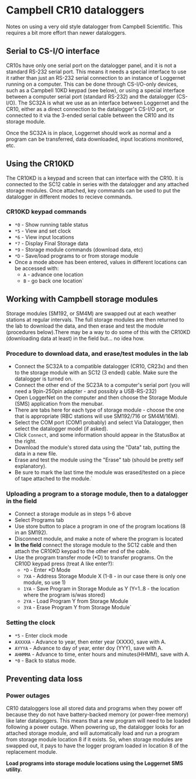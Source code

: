 # Campbell CR10 dataloggers

Notes on using a very old style datalogger from Campbell Scientific.
This requires a bit more effort than newer dataloggers.

## Serial to CS-I/O interface

CR10s have only one serial port on the datalogger panel, and it is not a
standard RS-232 serial port. This means it needs a special interface to
use it rather than just an RS-232 serial connection to an instance of
Loggernet running on a computer. This can be done through CS-I/O-only
devices, such as a Campbell 10KD keypad (see below), or using a special
interface between a computer serial port (standard RS-232) and the
datalogger (CS-I/O). The SC32A is what we use as an interface between
Loggernet and the CR10, either as a direct connection to the
datalogger's CS-I/O port, or connected to it via the 3-ended serial
cable between the CR10 and its storage module.

Once the SC32A is in place, Loggernet should work as normal and a
program can be transferred, data downloaded, input locations monitored,
etc.

## Using the CR10KD

The CR10KD is a keypad and screen that can interface with the CR10. It
is connected to the SC12 cable in series with the datalogger and any
attached storage modules. Once attached, key commands can be used to put
the datalogger in different modes to recieve commands.

### CR10KD keypad commands

* `*0` - Show running table status
* `*5` - View and set clock
* `*6` - View input locations
* `*7` - Display Final Storage data
* `*9` - Storage module commands (download data, etc)
* `*D` - Save/load programs to or from storage module
* Once a mode above has been entered, values in different locations can be accessed with:
  * `A` - advance one location
  * `B` - go back one location`

## Working with Campbell storage modules

Storage modules (SM192, or SM4M) are swapped out at each weather
stations at regular intervals. The full storage modules are then
returned to the lab to download the data, and then erase and test the
module (procedures below).There may be a way to do some of this with the
CR10KD (downloading data at least) in the field but... no idea how.

### Procedure to download data, and erase/test modules in the lab

- Connect the SC32A to a compatible datalogger (CR10, CR23x) and then to the storage module with an SC12 (3 ended) cable. Make sure the datalogger is turned on.
- Connect the other end of the SC23A to a computer's serial port (you will need a 9pin-250pin adapter - and possibly a USB-RS-232)
- Open LoggerNet on the computer and then choose the Storage Module (SMS) application from the menubar.
- There are tabs here for each type of storage module - choose the one that is appropriate (RBC stations will use SM192/716 or SM4M/16M).
- Select the COM port (COM1 probably) and select Via Datalogger, then select the datalogger model (if asked).
- Click `Connect`, and some information should appear in the StatusBox at the right.
- Download the module's stored data using the "Data" tab, putting the data in a new file.
- Erase and test the module using the "Erase" tab (should be pretty self explanatory).
- Be sure to mark the last time the module was erased/tested on a piece of tape attached to the module.`

### Uploading a program to a storage module, then to a datalogger in the field

- Connect a storage module as in steps 1-6 above
- Select Programs tab
- Use store button to place a program in one of the program locations (8 in an SM192).
- Disconnect module, and make a note of where the program is located
- **In the field** connect the storage module to the SC12 cable and then attach the CR10KD keypad to the other end of the cable.
- Use the program transfer mode (*D) to transfer programs. On the CR10D keypad press (treat A like enter?):
  - `*D` - Enter *D Mode
  - `7XA` -  Address Storage Module X (1-8 - in our case there is only one module, so use 1)
  - `1YA` - Save Program in Storage Module as Y (Y=1..8 - the location where the program is/was stored)
  - `2YA`  - Load Program Y from Storage Module
  - `3YA`  - Erase Program Y from Storage Module`

### Setting the clock

- `*5` - Enter clock mode
- `AXXXXA` - Advance to year, then enter year (XXXX), save with A.
- `AYYYA` - Advance to day of year, enter doy (YYY), save with A.
- `AHHMMA` - Advance to time, enter hours and minutes(HHMM), save with A.
- `*0` - Back to status mode.

## Preventing data loss

### Power outages

CR10 dataloggers lose all stored data and programs when they power off
because they do not have battery-backed memory (or power-free memory)
like later dataloggers. This means that a new program will need to be
loaded following a power outage. When powering up, the datalogger looks
for an attached storage module, and will automatically load and run a
program from storage module location 8 if it exists. So, when storage
modules are swapped out, it pays to have the logger program loaded in
location 8 of the replacement module.

**Load programs into storage module locations using the Loggernet SMS utility.**

